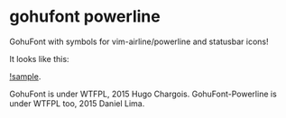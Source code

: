 # gohufont powerline

GohuFont with symbols for vim-airline/powerline and statusbar icons!

It looks like this:

[!sample](samples/2015-10-13-113944_1280x800_scrot.png).

GohuFont is under WTFPL, 2015 Hugo Chargois.
GohuFont-Powerline is under WTFPL too, 2015 Daniel Lima.
